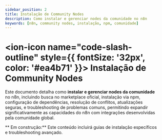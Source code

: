 ```yaml
---
sidebar_position: 2
title: Instalação de Community Nodes
description: Como instalar e gerenciar nodes da comunidade no n8n
keywords: [n8n, community nodes, instalação, npm, comunidade]
---
```


# <ion-icon name="code-slash-outline" style={{ fontSize: '32px', color: '#ea4b71' }}></ion-icon> Instalação de Community Nodes

Este documento detalha como **instalar e gerenciar nodes da comunidade** no n8n, incluindo busca no marketplace oficial, instalação via npm, configuração de dependências, resolução de conflitos, atualizações seguras, e troubleshooting de problemas comuns, permitindo expandir significativamente as capacidades do n8n com integrações desenvolvidas pela comunidade global.

** Em construção:** Este conteúdo incluirá guias de instalação específicos e troubleshooting avançado.
